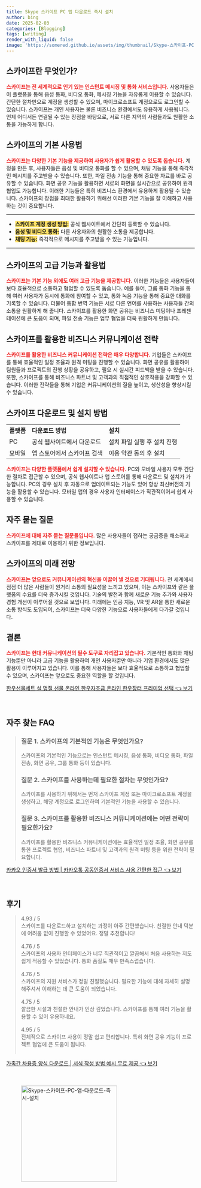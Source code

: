 ```yaml
---
title: Skype 스카이프 PC 앱 다운로드 즉시 설치
author: bing
date: 2025-02-03
categories: [Blogging]
tags: [writing]
render_with_liquid: false
image: 'https://somered.github.io/assets/img/thumbnail/Skype-스카이프-PC-앱-다운로드-즉시-설치.webp'
---
```



<h2 id='스카이프_소개'>스카이프란 무엇인가?</h2>

<p><b><span style="color: #ee2323;">스카이프는 전 세계적으로 인기 있는 인스턴트 메시징 및 통화 서비스입니다.</span></b> 사용자들은 이 플랫폼을 통해 음성 통화, 비디오 통화, 메시징 기능을 자유롭게 이용할 수 있습니다. 간단한 절차만으로 계정을 생성할 수 있으며, 마이크로소프트 계정으로도 로그인할 수 있습니다. 스카이프는 개인 사용자는 물론 비즈니스 환경에서도 유용하게 사용됩니다. 언제 어디서든 연결될 수 있는 장점을 바탕으로, 서로 다른 지역의 사람들과도 원활한 소통을 가능하게 합니다.</p>

<h2 id='스카이프_기본_사용법'>스카이프의 기본 사용법</h2>

<p><b><span style="color: #ee2323;">스카이프는 다양한 기본 기능을 제공하여 사용자가 쉽게 활용할 수 있도록 돕습니다.</span></b> 계정을 만든 후, 사용자들은 음성 및 비디오 통화를 할 수 있으며, 채팅 기능을 통해 즉각적인 메시지를 주고받을 수 있습니다. 또한, 파일 전송 기능을 통해 중요한 자료를 바로 공유할 수 있습니다. 화면 공유 기능을 활용하면 서로의 화면을 실시간으로 공유하여 원격 협업도 가능합니다. 이러한 기능들은 특히 비즈니스 환경에서 유용하게 활용될 수 있습니다. 스카이프의 장점을 최대한 활용하기 위해선 이러한 기본 기능을 잘 이해하고 사용하는 것이 중요합니다.</p>

<hr />

<ul>
    <li><b><span style="background-color: #ffe066;">스카이프 계정 생성 방법:</span></b> 공식 웹사이트에서 간단히 등록할 수 있습니다.</li>
    <li><b><span style="background-color: #ffe066;">음성 및 비디오 통화:</span></b> 다른 사용자와의 원활한 소통을 제공합니다.</li>
    <li><b><span style="background-color: #ffe066;">채팅 기능:</span></b> 즉각적으로 메시지를 주고받을 수 있는 기능입니다.</li>
</ul>

<hr />

<h2 id='고급_기능_및_활용법'>스카이프의 고급 기능과 활용법</h2>

<p><b><span style="color: #ee2323;">스카이프는 기본 기능 외에도 여러 고급 기능을 제공합니다.</span></b> 이러한 기능들은 사용자들이 보다 효율적으로 소통하고 협업할 수 있도록 돕습니다. 예를 들어, 그룹 통화 기능을 통해 여러 사용자가 동시에 통화에 참여할 수 있고, 통화 녹음 기능을 통해 중요한 대화를 기록할 수 있습니다. 더불어 통합 번역 기능은 서로 다른 언어를 사용하는 사용자들 간의 소통을 원활하게 해 줍니다. 스카이프를 활용한 화면 공유는 비즈니스 미팅이나 프레젠테이션에 큰 도움이 되며, 파일 전송 기능은 업무 협업을 더욱 원활하게 만듭니다.</p>

<h2 id='비즈니스_커뮤니케이션_전략'>스카이프를 활용한 비즈니스 커뮤니케이션 전략</h2>

<p><b><span style="color: #ee2323;">스카이프를 활용한 비즈니스 커뮤니케이션 전략은 매우 다양합니다.</span></b> 기업들은 스카이프를 통해 효율적인 일정 조율과 원격 미팅을 진행할 수 있습니다. 화면 공유를 활용하여 팀원들과 프로젝트의 진행 상황을 공유하고, 필요 시 실시간 피드백을 받을 수 있습니다. 또한, 스카이프를 통해 비즈니스 파트너 및 고객과의 직접적인 상호작용을 강화할 수 있습니다. 이러한 전략들을 통해 기업은 커뮤니케이션의 질을 높이고, 생산성을 향상시킬 수 있습니다.</p>

<h2 id='다운로드_및_설치_방법'>스카이프 다운로드 및 설치 방법</h2>

<table>
    <tr>
        <td><b>플랫폼</b></td>
        <td><b>다운로드 방법</b></td>
        <td><b>설치</b></td>
    </tr>
    <tr>
        <td>PC</td>
        <td>공식 웹사이트에서 다운로드</td>
        <td>설치 파일 실행 후 설치 진행</td>
    </tr>
    <tr>
        <td>모바일</td>
        <td>앱 스토어에서 스카이프 검색</td>
        <td>이용 약관 동의 후 설치</td>
    </tr>
</table>

<p><b><span style="color: #ee2323;">스카이프는 다양한 플랫폼에서 쉽게 설치할 수 있습니다.</span></b> PC와 모바일 사용자 모두 간단한 절차로 접근할 수 있으며, 공식 웹사이트나 앱 스토어를 통해 다운로드 및 설치가 가능합니다. PC의 경우 설치 후 자동으로 업데이트되는 기능도 있어 항상 최신버전의 기능을 활용할 수 있습니다. 모바일 앱의 경우 사용자 인터페이스가 직관적이어서 쉽게 사용할 수 있습니다.</p>

<h2 id='자주_묻는_질문'>자주 묻는 질문</h2>

<p><b><span style="color: #ee2323;">스카이프에 대해 자주 묻는 질문들입니다.</span></b> 많은 사용자들이 접하는 궁금증을 해소하고 스카이프를 제대로 이용하기 위한 정보입니다.</p>

<h2 id='미래_전망'>스카이프의 미래 전망</h2>

<p><b><span style="color: #ee2323;">스카이프는 앞으로도 커뮤니케이션의 혁신을 이끌어 낼 것으로 기대됩니다.</span></b> 전 세계에서 점점 더 많은 사람들이 원거리 소통의 필요성을 느끼고 있으며, 이는 스카이프와 같은 플랫폼의 수요를 더욱 증가시킬 것입니다. 기술의 발전과 함께 새로운 기능 추가와 사용자 경험 개선이 이루어질 것으로 보입니다. 미래에는 인공 지능, VR 및 AR을 통한 새로운 소통 방식도 도입되어, 스카이프는 더욱 다양한 기능으로 사용자들에게 다가갈 것입니다.</p>

<h2 id='결론'>결론</h2>

<p><b><span style="color: #ee2323;">스카이프는 현대 커뮤니케이션의 필수 도구로 자리잡고 있습니다.</span></b> 기본적인 통화와 채팅 기능뿐만 아니라 고급 기능을 활용하여 개인 사용자뿐만 아니라 기업 환경에서도 많은 활용이 이루어지고 있습니다. 이를 통해 사용자들은 보다 효율적으로 소통하고 협업할 수 있으며, 스카이프는 앞으로도 중요한 역할을 할 것입니다.</p>


<p><a class="click-button" title="한우선물세트 설 명절 선물 온라인 한우자조금 온라인 한우장터 프리미엄 선택" href="https://somered.github.io/posts/%ED%95%9C%EC%9A%B0%EC%84%A0%EB%AC%BC%EC%84%B8%ED%8A%B8-%EC%84%A4-%EB%AA%85%EC%A0%88-%EC%84%A0%EB%AC%BC-%EC%98%A8%EB%9D%BC%EC%9D%B8-%ED%95%9C%EC%9A%B0%EC%9E%90%EC%A1%B0%EA%B8%88-%EC%98%A8%EB%9D%BC%EC%9D%B8-%ED%95%9C%EC%9A%B0%EC%9E%A5%ED%84%B0-%ED%94%84%EB%A6%AC%EB%AF%B8%EC%97%84-%EC%84%A0%ED%83%9D/" rel="dofollow">한우선물세트 설 명절 선물 온라인 한우자조금 온라인 한우장터 프리미엄 선택 👈 보기</a></p><br>
<h2 id='자주_찾는_FAQ'>자주 찾는 FAQ</h2>
<div itemscope="" itemtype="https://schema.org/FAQPage"> 
<blockquote> 
<div itemscope="" itemprop="mainEntity" itemtype="https://schema.org/Question"> 
<h3 itemprop="name">질문 1. 스카이프의 기본적인 기능은 무엇인가요?</h3> 
<div itemscope="" itemprop="acceptedAnswer" itemtype="https://schema.org/Answer"> 
<span itemprop="text"> 
<p>스카이프의 기본적인 기능으로는 인스턴트 메시징, 음성 통화, 비디오 통화, 파일 전송, 화면 공유, 그룹 통화 등이 있습니다.</p> 
</span> 
</div> 
</div> 

<div itemscope="" itemprop="mainEntity" itemtype="https://schema.org/Question"> 
<h3 itemprop="name">질문 2. 스카이프를 사용하는데 필요한 절차는 무엇인가요?</h3> 
<div itemscope="" itemprop="acceptedAnswer" itemtype="https://schema.org/Answer"> 
<span itemprop="text"> 
<p>스카이프를 사용하기 위해서는 먼저 스카이프 계정 또는 마이크로소프트 계정을 생성하고, 해당 계정으로 로그인하여 기본적인 기능을 사용할 수 있습니다.</p> 
</span> 
</div> 
</div> 

<div itemscope="" itemprop="mainEntity" itemtype="https://schema.org/Question"> 
<h3 itemprop="name">질문 3. 스카이프를 활용한 비즈니스 커뮤니케이션에는 어떤 전략이 필요한가요?</h3> 
<div itemscope="" itemprop="acceptedAnswer" itemtype="https://schema.org/Answer"> 
<span itemprop="text"> 
<p>스카이프를 활용한 비즈니스 커뮤니케이션에는 효율적인 일정 조율, 화면 공유를 통한 프로젝트 협업, 비즈니스 파트너 및 고객과의 원격 미팅 등을 위한 전략이 필요합니다.</p> 
</span> 
</div> 
</div> 
</blockquote> 
</div>
<p><a class="click-button" title="카카오 인증서 발급 방법 | 카카오톡 공동인증서 서비스 사용 간편한 접근" href="https://somered.github.io/posts/%EC%B9%B4%EC%B9%B4%EC%98%A4-%EC%9D%B8%EC%A6%9D%EC%84%9C-%EB%B0%9C%EA%B8%89-%EB%B0%A9%EB%B2%95-%EC%B9%B4%EC%B9%B4%EC%98%A4%ED%86%A1-%EA%B3%B5%EB%8F%99%EC%9D%B8%EC%A6%9D%EC%84%9C-%EC%84%9C%EB%B9%84%EC%8A%A4-%EC%82%AC%EC%9A%A9-%EA%B0%84%ED%8E%B8%ED%95%9C-%EC%A0%91%EA%B7%BC/" rel="dofollow">카카오 인증서 발급 방법 | 카카오톡 공동인증서 서비스 사용 간편한 접근 👈 보기</a></p><br>
<h2 id='후기'>후기</h2>
<div itemscope itemtype="https://schema.org/Product">
  <blockquote>
  <div itemprop="review" itemscope itemtype="https://schema.org/Review">
      <div itemprop="reviewRating" itemscope itemtype="https://schema.org/Rating"> <span itemprop="ratingValue">4.93</span> / <span itemprop="bestRating">5</span> </div>
      <span itemprop="reviewBody">스카이프를 다운로드하고 설치하는 과정이 아주 간편했습니다. 친절한 안내 덕분에 어려움 없이 진행할 수 있었어요. 정말 추천합니다!</span>
  </div>
  <br>
  <div itemprop="review" itemscope itemtype="https://schema.org/Review">
      <div itemprop="reviewRating" itemscope itemtype="https://schema.org/Rating"> <span itemprop="ratingValue">4.76</span> / <span itemprop="bestRating">5</span> </div>
      <span itemprop="reviewBody">스카이프의 사용자 인터페이스가 너무 직관적이고 깔끔해서 처음 사용하는 저도 쉽게 적응할 수 있었습니다. 통화 품질도 매우 만족스럽습니다.</span>
  </div>
  <br>
  <div itemprop="review" itemscope itemtype="https://schema.org/Review">
      <div itemprop="reviewRating" itemscope itemtype="https://schema.org/Rating"> <span itemprop="ratingValue">4.76</span> / <span itemprop="bestRating">5</span> </div>
      <span itemprop="reviewBody">스카이프의 지원 서비스가 정말 친절했습니다. 필요한 기능에 대해 자세히 설명해주셔서 이해하는 데 큰 도움이 되었습니다.</span>
  </div>
  <br>
  <div itemprop="review" itemscope itemtype="https://schema.org/Review">
      <div itemprop="reviewRating" itemscope itemtype="https://schema.org/Rating"> <span itemprop="ratingValue">4.75</span> / <span itemprop="bestRating">5</span> </div>
      <span itemprop="reviewBody">깔끔한 시설과 친절한 안내가 인상 깊었습니다. 스카이프를 통해 여러 기능을 활용할 수 있어 유용하네요.</span>
  </div>
  <br>
  <div itemprop="review" itemscope itemtype="https://schema.org/Review">
      <div itemprop="reviewRating" itemscope itemtype="https://schema.org/Rating"> <span itemprop="ratingValue">4.95</span> / <span itemprop="bestRating">5</span> </div>
      <span itemprop="reviewBody">전체적으로 스카이프 사용이 정말 쉽고 편리합니다. 특히 화면 공유 기능이 프로젝트 협업에 큰 도움이 됩니다.</span>
  </div>
  <br>
  </blockquote>
</div>
<p><a class="click-button" title="가족간 차용증 양식 다운로드 | 서식 작성 방법 예시 무료 제공" href="https://somered.github.io/posts/%EA%B0%80%EC%A1%B1%EA%B0%84-%EC%B0%A8%EC%9A%A9%EC%A6%9D-%EC%96%91%EC%8B%9D-%EB%8B%A4%EC%9A%B4%EB%A1%9C%EB%93%9C-%EC%84%9C%EC%8B%9D-%EC%9E%91%EC%84%B1-%EB%B0%A9%EB%B2%95-%EC%98%88%EC%8B%9C-%EB%AC%B4%EB%A3%8C-%EC%A0%9C%EA%B3%B5/" rel="dofollow">가족간 차용증 양식 다운로드 | 서식 작성 방법 예시 무료 제공 👈 보기</a></p><br>
<figure class="image"><img src="https://somered.github.io/assets/img/thumbnail/Skype-스카이프-PC-앱-다운로드-즉시-설치.webp" alt="Skype-스카이프-PC-앱-다운로드-즉시-설치" width="256" height="256"></figure>
